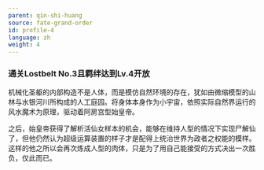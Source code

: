 ```yaml
---
parent: qin-shi-huang
source: fate-grand-order
id: profile-4
language: zh
weight: 4
---
```


### 通关Lostbelt No.3且羁绊达到Lv.4开放

机械化圣躯的内部构造不是人体，而是模仿自然环境的存在，犹如由微缩模型的山林与水银河川所构成的人工庭园。将身体本身作为小宇宙，依照实际自然界运行的风水魔术为原理，驱动着阿房宫型始皇帝。

之后，始皇帝获得了解析活仙女样本的机会，能够在维持人型的情况下实现尸解仙了，但他仍然认为超级运算装置的样子才是配得上统治世界为政者之权能的模样。
这样的他之所以会再次炼成人型的肉体，只是为了用自己能接受的方式决出一次胜负，仅此而已。
